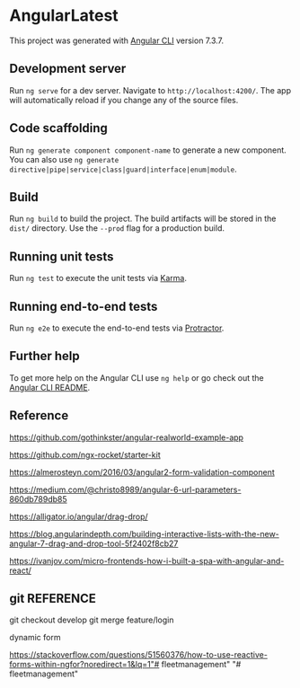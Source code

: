 # AngularLatest

This project was generated with [Angular CLI](https://github.com/angular/angular-cli) version 7.3.7.

## Development server

Run `ng serve` for a dev server. Navigate to `http://localhost:4200/`. The app will automatically reload if you change any of the source files.

## Code scaffolding

Run `ng generate component component-name` to generate a new component. You can also use `ng generate directive|pipe|service|class|guard|interface|enum|module`.

## Build

Run `ng build` to build the project. The build artifacts will be stored in the `dist/` directory. Use the `--prod` flag for a production build.

## Running unit tests

Run `ng test` to execute the unit tests via [Karma](https://karma-runner.github.io).

## Running end-to-end tests

Run `ng e2e` to execute the end-to-end tests via [Protractor](http://www.protractortest.org/).

## Further help

To get more help on the Angular CLI use `ng help` or go check out the [Angular CLI README](https://github.com/angular/angular-cli/blob/master/README.md).



## Reference

https://github.com/gothinkster/angular-realworld-example-app

https://github.com/ngx-rocket/starter-kit

https://almerosteyn.com/2016/03/angular2-form-validation-component

https://medium.com/@christo8989/angular-6-url-parameters-860db789db85

https://alligator.io/angular/drag-drop/
 
https://blog.angularindepth.com/building-interactive-lists-with-the-new-angular-7-drag-and-drop-tool-5f2402f8cb27


https://ivanjov.com/micro-frontends-how-i-built-a-spa-with-angular-and-react/
## git REFERENCE
git checkout develop
git merge feature/login

dynamic form

https://stackoverflow.com/questions/51560376/how-to-use-reactive-forms-within-ngfor?noredirect=1&lq=1"# fleetmanagement" 
"# fleetmanagement" 
